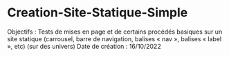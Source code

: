 # Creation-Site-Statique-Simple
Objectifs : Tests de mises en page et de certains procédés basiques sur un site statique (carrousel, barre de navigation, balises « nav », balises « label », etc) (sur des univers)
Date de création : 16/10/2022

